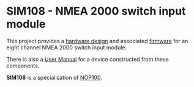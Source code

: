 # SIM108 - NMEA 2000 switch input module

This project provides a
[hardware design](./hardware/)
and associated
[firmware](./firmware)
for an eight channel NMEA 2000 switch input module.

There is also a
[User Manual](./user)
for a device constructed from these components.

**SIM108** is a specialisation of
[NOP100](https://github.com/preeve9534/NOP100).
